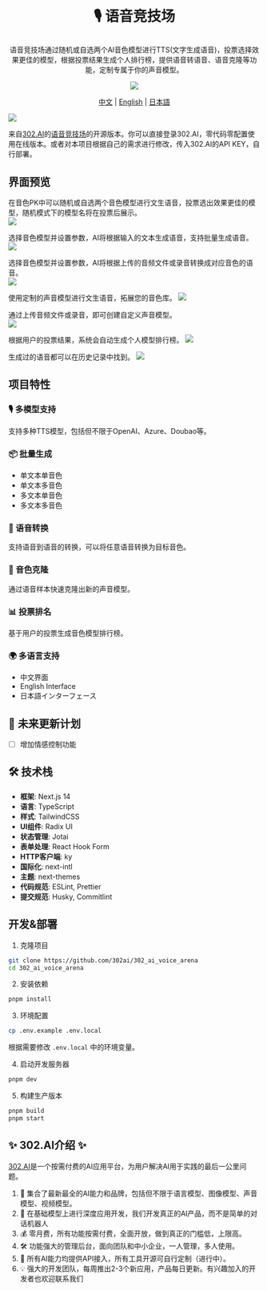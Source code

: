 # <p align="center"> 🎙️ 语音竞技场</p>

<p align="center">语音竞技场通过随机或自选两个AI音色模型进行TTS(文字生成语音)，投票选择效果更佳的模型，根据投票结果生成个人排行榜，提供语音转语音、语音克隆等功能，定制专属于你的声音模型。</p>

<p align="center"><a href="https://302.ai/product/detail/71" target="blank"><img src="https://file.302.ai/gpt/imgs/github/20250102/72a57c4263944b73bf521830878ae39a.png" /></a></p >

<p align="center"><a href="README_zh.md">中文</a> | <a href="README.md">English</a> | <a href="README_ja.md">日本語</a></p>

![](docs/302_Voice_Arena.png)

来自[302.AI](https://302.ai)的[语音竞技场](https://302.ai/product/detail/71)的开源版本。你可以直接登录302.AI，零代码零配置使用在线版本。或者对本项目根据自己的需求进行修改，传入302.AI的API KEY，自行部署。

## 界面预览
在音色PK中可以随机或自选两个音色模型进行文生语音，投票选出效果更佳的模型，随机模式下的模型名将在投票后展示。      
![](docs/302_Voice_Arena_screenshot_01.png)

选择音色模型并设置参数，AI将根据输入的文本生成语音，支持批量生成语音。    
![](docs/302_Voice_Arena_screenshot_02.png)           

选择音色模型并设置参数，AI将根据上传的音频文件或录音转换成对应音色的语音。   
![](docs/302_Voice_Arena_screenshot_03.png)        

使用定制的声音模型进行文生语音，拓展您的音色库。 
![](docs/302_Voice_Arena_screenshot_04.png)    

通过上传音频文件或录音，即可创建自定义声音模型。   
![](docs/302_Voice_Arena_screenshot_05.png)    

根据用户的投票结果，系统会自动生成个人模型排行榜。
![](docs/302_Voice_Arena_screenshot_06.png)    

生成过的语音都可以在历史记录中找到。
![](docs/302_Voice_Arena_screenshot_07.png)    
 
## 项目特性
### 🎙️ 多模型支持
支持多种TTS模型，包括但不限于OpenAI、Azure、Doubao等。
### 📦 批量生成
- 单文本单音色
- 单文本多音色
- 多文本单音色
- 多文本多音色
### 🔄 语音转换
支持语音到语音的转换，可以将任意语音转换为目标音色。
### 🎯 音色克隆
通过语音样本快速克隆出新的声音模型。
### 📊 投票排名
基于用户的投票生成音色模型排行榜。
### 🌍 多语言支持
  - 中文界面
  - English Interface
  - 日本語インターフェース


## 🚩 未来更新计划
- [ ] 增加情感控制功能


## 🛠️ 技术栈

- **框架**: Next.js 14
- **语言**: TypeScript
- **样式**: TailwindCSS
- **UI组件**: Radix UI
- **状态管理**: Jotai
- **表单处理**: React Hook Form
- **HTTP客户端**: ky
- **国际化**: next-intl
- **主题**: next-themes
- **代码规范**: ESLint, Prettier
- **提交规范**: Husky, Commitlint

## 开发&部署
1. 克隆项目
```bash
git clone https://github.com/302ai/302_ai_voice_arena
cd 302_ai_voice_arena
```

2. 安装依赖
```bash
pnpm install
```

3. 环境配置
```bash
cp .env.example .env.local
```
根据需要修改 `.env.local` 中的环境变量。

4. 启动开发服务器
```bash
pnpm dev
```

5. 构建生产版本
```bash
pnpm build
pnpm start
```

## ✨ 302.AI介绍 ✨
[302.AI](https://302.ai)是一个按需付费的AI应用平台，为用户解决AI用于实践的最后一公里问题。
1. 🧠 集合了最新最全的AI能力和品牌，包括但不限于语言模型、图像模型、声音模型、视频模型。
2. 🚀 在基础模型上进行深度应用开发，我们开发真正的AI产品，而不是简单的对话机器人
3. 💰 零月费，所有功能按需付费，全面开放，做到真正的门槛低，上限高。
4. 🛠 功能强大的管理后台，面向团队和中小企业，一人管理，多人使用。
5. 🔗 所有AI能力均提供API接入，所有工具开源可自行定制（进行中）。
6. 💡 强大的开发团队，每周推出2-3个新应用，产品每日更新。有兴趣加入的开发者也欢迎联系我们
